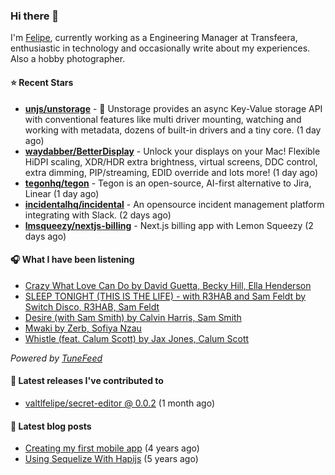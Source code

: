 ### Hi there 👋

I'm [Felipe](https://felipevm.com), currently working as a Engineering Manager at Transfeera, enthusiastic in technology and occasionally write about my experiences. Also a hobby photographer.

#### ⭐ Recent Stars
- **[unjs/unstorage](https://github.com/unjs/unstorage)** -  💾 Unstorage provides an async Key-Value storage API with conventional features like multi driver mounting, watching and working with metadata, dozens of built-in drivers and a tiny core. (1 day ago)
- **[waydabber/BetterDisplay](https://github.com/waydabber/BetterDisplay)** - Unlock your displays on your Mac! Flexible HiDPI scaling, XDR/HDR extra brightness, virtual screens, DDC control, extra dimming, PIP/streaming, EDID override and lots more! (1 day ago)
- **[tegonhq/tegon](https://github.com/tegonhq/tegon)** - Tegon is an open-source, AI-first alternative to Jira, Linear (1 day ago)
- **[incidentalhq/incidental](https://github.com/incidentalhq/incidental)** - An opensource incident management platform integrating with Slack. (2 days ago)
- **[lmsqueezy/nextjs-billing](https://github.com/lmsqueezy/nextjs-billing)** - Next.js billing app with Lemon Squeezy (2 days ago)

#### 🎧 What I have been listening
- [Crazy What Love Can Do by David Guetta, Becky Hill, Ella Henderson](https://open.spotify.com/track/1WCEAGGRD066z2Q89ObXTq)
- [SLEEP TONIGHT (THIS IS THE LIFE) - with R3HAB and Sam Feldt by Switch Disco, R3HAB, Sam Feldt](https://open.spotify.com/track/3pt8FTbqdnMyh3r9noAYsQ)
- [Desire (with Sam Smith) by Calvin Harris, Sam Smith](https://open.spotify.com/track/22dUzMFttcR3uU17NcOAIv)
- [Mwaki by Zerb, Sofiya Nzau](https://open.spotify.com/track/5KTZgG84bKFGm53lhLtTqc)
- [Whistle (feat. Calum Scott) by Jax Jones, Calum Scott](https://open.spotify.com/track/4q05KbxYZ5JdkmrletgPjF)

_Powered by [TuneFeed](https://tunefeed.app?ref=valtlfelipe-gh-profile)_ 

#### 🚀 Latest releases I've contributed to


- [valtlfelipe/secret-editor @ 0.0.2](https://github.com/valtlfelipe/secret-editor/releases/tag/0.0.2) (1 month ago)

#### 📄 Latest blog posts
- [Creating my first mobile app](https://felipevm.com/posts/creating-my-first-mobile-app/) (4 years ago)
- [Using Sequelize With Hapijs](https://felipevm.com/posts/using-sequelize-with-hapijs/) (5 years ago)
